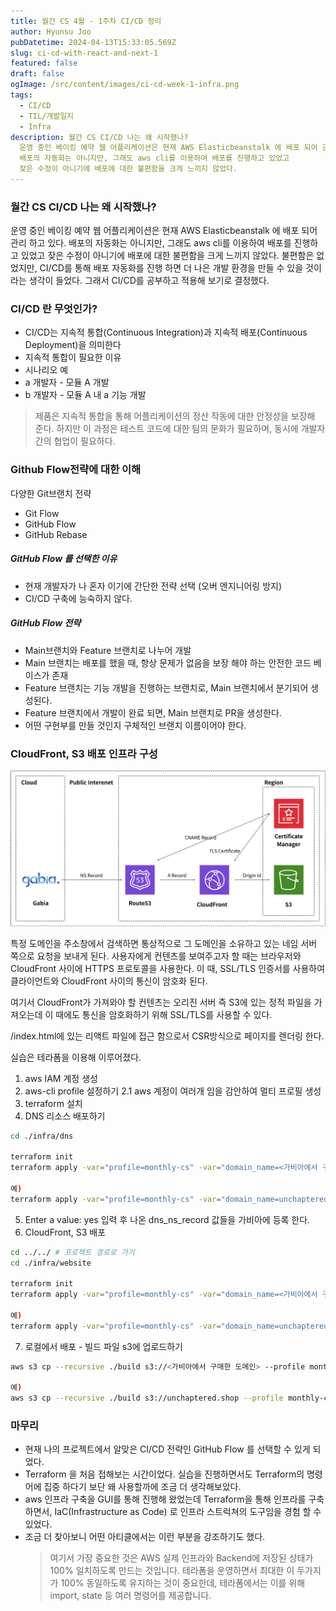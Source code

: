```yaml
---
title: 월간 CS 4월 - 1주차 CI/CD 정리
author: Hyunsu Joo
pubDatetime: 2024-04-13T15:33:05.569Z
slug: ci-cd-with-react-and-next-1
featured: false
draft: false
ogImage: /src/content/images/ci-cd-week-1-infra.png
tags:
  - CI/CD
  - TIL/개발일지
  - Infra
description: 월간 CS CI/CD 나는 왜 시작했나?
  운영 중인 베이킹 예약 웹 어플리케이션은 현재 AWS Elasticbeanstalk 에 배포 되어 관리 하고 있다.
  배포의 자동화는 아니지만, 그래도 aws cli를 이용하여 배포를 진행하고 있었고
  잦은 수정이 아니기에 배포에 대한 불편함을 크게 느끼지 않았다.
---
```


### 월간 CS CI/CD 나는 왜 시작했나?

운영 중인 베이킹 예약 웹 어플리케이션은 현재 AWS Elasticbeanstalk 에 배포 되어 관리 하고 있다.
배포의 자동화는 아니지만, 그래도 aws cli를 이용하여 배포를 진행하고 있었고
잦은 수정이 아니기에 배포에 대한 불편함을 크게 느끼지 않았다.
불편함은 없었지만, CI/CD를 통해 배포 자동화를 진행 하면 더 나은 개발 환경을 만들 수 있을 것이라는 생각이 들었다.
그래서 CI/CD를 공부하고 적용해 보기로 결정했다.

### CI/CD 란 무엇인가?

- CI/CD는 지속적 통합(Continuous Integration)과 지속적 배포(Continuous Deployment)을 의미한다
- 지속적 통합이 필요한 이유
- 시나리오 예
- a 개발자 - 모듈 A 개발
- b 개발자 - 모듈 A 내 a 기능 개발

> 제품은 지속적 통합을 통해 어플리케이션의 정산 작동에 대한 안정성을 보장해 준다.
> 하지만 이 과정은 테스트 코드에 대한 팀의 문화가 필요하며, 동시에 개발자 간의 협업이 필요하다.

### Github Flow전략에 대한 이해

다양한 Git브랜치 전략

- Git Flow
- GitHub Flow
- GitHub Rebase

##### GitHub Flow 를 선택한 이유

- 현재 개발자가 나 혼자 이기에 간단한 전략 선택 (오버 엔지니어링 방지)
- CI/CD 구축에 능숙하지 않다.

##### GitHub Flow 전략

- Main브랜치와 Feature 브랜치로 나누어 개발
- Main 브랜치는 배포를 했을 때, 항상 문제가 없음을 보장 해야 하는 안전한 코드 베이스가 존재
- Feature 브랜치는 기능 개발을 진행하는 브랜치로, Main 브랜치에서 분기되어 생성된다.
- Feature 브랜치에서 개발이 완료 되면, Main 브랜치로 PR을 생성한다.
- 어떤 구현부를 만들 것인지 구체적인 브랜치 이름이어야 한다.

### CloudFront, S3 배포 인프라 구성

![img.png](../images/ci-cd-week-1-infra.png)

특정 도메인을 주소창에서 검색하면 통상적으로 그 도메인을 소유하고 있는 네임 서버 쪽으로 요청을 보내게 된다.
사용자에게 컨텐츠를 보여주고자 할 때는 브라우저와 CloudFront 사이에 HTTPS 프로토콜을 사용한다.
이 때, SSL/TLS 인증서를 사용하여 클라이언트와 CloudFront 사이의 통신이 암호화 된다.

여기서 CloudFront가 가져와야 할 컨텐츠는 오리진 서버 즉 S3에 있는 정적 파일을 가져오는데
이 때에도 통신을 암호화하기 위해 SSL/TLS를 사용할 수 있다.

/index.html에 있는 리액트 파일에 접근 함으로서 CSR방식으로 페이지를 렌더링 한다.

실습은 테라폼을 이용해 이루어졌다.

1. aws IAM 계정 생성
2. aws-cli profile 설정하기
   2.1 aws 계정이 여러개 임을 감안하여 멀티 프로필 생성
3. terraform 설치
4. DNS 리소스 배포하기

```bash
cd ./infra/dns

terraform init
terraform apply -var="profile=monthly-cs" -var="domain_name=<가비아에서 구매한 도메인>"

예)
terraform apply -var="profile=monthly-cs" -var="domain_name=unchaptered.shop"
```

5. Enter a value: yes 입력 후 나온 dns_ns_record 값들을 가비아에 등록 한다.
6. CloudFront, S3 배포

```bash
cd ../../ # 프로젝트 경로로 가기
cd ./infra/website

terraform init
terraform apply -var="profile=monthly-cs" -var="domain_name=<가비아에서 구매한 도메인>"

예)
terraform apply -var="profile=monthly-cs" -var="domain_name=unchaptered.shop"
```

7. 로컬에서 배포 - 빌드 파일 s3에 업로드하기

```bash
aws s3 cp --recursive ./build s3://<가비아에서 구매한 도메인> --profile monthly-cs

예)
aws s3 cp --recursive ./build s3://unchaptered.shop --profile monthly-cs
```

### 마무리

- 현재 나의 프로젝트에서 알맞은 CI/CD 전략인 GitHub Flow 를 선택할 수 있게 되었다.
- Terraform 을 처음 접해보는 시간이었다. 실습을 진행하면서도 Terraform의 명령어에 집중 하다기 보단 왜 사용할까에 조금 더 생각해보았다.
- aws 인프라 구축을 GUI를 통해 진행해 왔었는데 Terraform을 통해 인프라를 구축하면서, IaC(Infrastructure as Code) 로 인프라 스트럭쳐의 도구임을 경험 할 수 있었다.
- 조금 더 찾아보니 어떤 아티클에서는 이런 부분을 강조하기도 했다.
  > 여기서 가장 중요한 것은 AWS 실제 인프라와 Backend에 저장된 상태가 100% 일치하도록 만드는 것입니다. 테라폼을 운영하면서 최대한 이 두가지가 100% 동일하도록 유지하는 것이 중요한데, 테라폼에서는 이를 위해 import, state 등 여러 명령어를 제공합니다.
